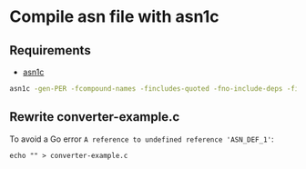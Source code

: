 # Compile asn file with asn1c

## Requirements

- [asn1c](https://github.com/mouse07410/asn1c)

```sh
asn1c -gen-PER -fcompound-names -fincludes-quoted -fno-include-deps -findirect-choice ../asn1/e2sm-v5.00.asn ../asn1/e2sm-kpm-v4.00.asn
```

## Rewrite converter-example.c

To avoid a Go error `A reference to undefined reference 'ASN_DEF_1'`:

```shell
echo "" > converter-example.c
```
